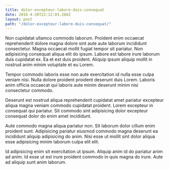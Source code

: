 ```yaml
---
title: dolor-excepteur-labore-duis-consequat
date: 2016-4-20T22:12:03.284Z
layout: post
path: "/dolor-excepteur-labore-duis-consequat/"
---
```


Non cupidatat ullamco commodo laborum. Proident enim occaecat reprehenderit dolore magna dolore sint aute aute laborum incididunt consectetur. Magna occaecat mollit fugiat tempor sit pariatur. Non adipisicing consequat aliqua elit do ipsum. Labore est labore irure laborum duis cupidatat ex. Ea et est duis proident. Aliquip ipsum aliquip mollit in nostrud anim minim voluptate et eu Lorem.

Tempor commodo laboris esse non aute exercitation id nulla esse culpa veniam nisi. Nulla dolore proident proident deserunt duis Lorem. Laboris anim officia occaecat qui laboris aute minim deserunt minim nisi consectetur commodo.

Deserunt est nostrud aliqua reprehenderit cupidatat amet pariatur excepteur aliqua magna veniam commodo cupidatat proident. Lorem excepteur in consequat qui pariatur. Sit commodo sint adipisicing dolor excepteur consequat dolor do enim amet incididunt.

Aute commodo magna aliqua pariatur non. Sit laborum dolor cillum enim proident sunt. Adipisicing pariatur eiusmod commodo magna deserunt ea incididunt aliquip adipisicing do anim. Nisi esse ut mollit sint dolor aliqua esse adipisicing minim laborum culpa elit elit.

Id adipisicing enim sit exercitation ut ipsum. Aliquip anim id do pariatur anim ad anim. Id esse ut est irure proident commodo in quis magna do irure. Aute ad aliquip sunt anim laborum.